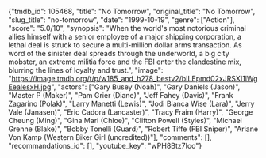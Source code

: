 {"tmdb_id": 105468, "title": "No Tomorrow", "original_title": "No Tomorrow", "slug_title": "no-tomorrow", "date": "1999-10-19", "genre": ["Action"], "score": "5.0/10", "synopsis": "When the world's most notorious criminal allies himself with a senior employee of a major shipping corporation, a lethal deal is struck to secure a multi-million dollar arms transaction. As word of the sinister deal spreads through the underworld, a big city mobster, an extreme militia force and the FBI enter the clandestine mix, blurring the lines of loyalty and trust.", "image": "https://image.tmdb.org/t/p/w185_and_h278_bestv2/bILEpmd02xJRSXI1lWgEealesxH.jpg", "actors": ["Gary Busey (Noah)", "Gary Daniels (Jason)", "Master P (Maker)", "Pam Grier (Diane)", "Jeff Fahey (Davis)", "Frank Zagarino (Polak)", "Larry Manetti (Lewis)", "Jodi Bianca Wise (Lara)", "Jerry Vale (Janasen)", "Eric Cadora (Lancaster)", "Tracy Fraim (Harry)", "George Cheung (Ming)", "Gina Mari (Chloe)", "Clifton Powell (Styles)", "Michael Grenne (Blake)", "Bobby Tonelli (Guard)", "Robert Tiffe (FBI Sniper)", "Ariane Von Kamp (Western Biker Girl (uncredited))"], "comments": [], "recommandations_id": [], "youtube_key": "wPH8Btz7Ioo"}
